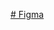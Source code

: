 [# Figma](https://www.figma.com/file/z6WZLfm1vssiZGx1YuB0ae/Shoplon-UI-Kit?node-id=49%3A126&mode=devhttps://github.com/user/repo/blob/branch/other_file.md)